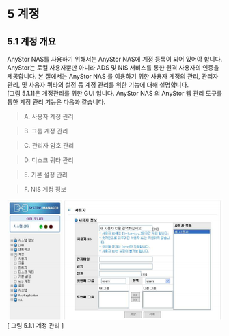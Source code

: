 # 5 계정

## 5.1 계정 개요

AnyStor NAS를 사용하기 위해서는 AnyStor NAS에 계정 등록이 되어 있어야 합니다. AnyStor는 로컬
사용자뿐만 아니라 ADS 및 NIS 서비스를 통한 원격 사용자의 인증을 제공합니다.
본 절에서는 AnyStor NAS 를 이용하기 위한 사용자 계정의 관리, 관리자 관리, 및 사용자 쿼타의 설정
등 계정 관리를 위한 기능에 대해 설명합니다.
<br>
[그림 5.1.1]은 계정관리를 위한 GUI 입니다. AnyStor NAS 의 AnyStor 웹 관리 도구를 통한 계정 관리
기능은 다음과 같습니다.

>	A. 사용자 계정 관리

>	B. 그룹 계정 관리

>	C. 관리자 암호 관리

>	D. 디스크 쿼타 관리

>	E. 기본 설정 관리

>	F. NIS 계정 정보

![account1.png](./images/account1.png) <br>
[ 그림 5.1.1 계정 관리 ]